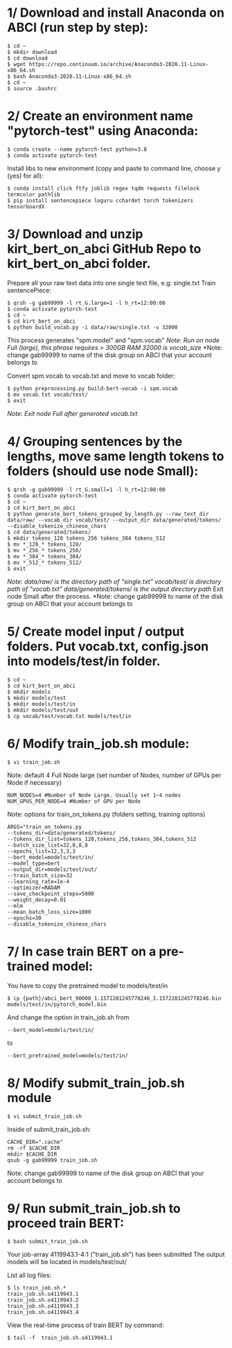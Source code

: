 # 1/ Download and install Anaconda on ABCI (run step by step):
	
	$ cd ~
	$ mkdir download
	$ cd download
	$ wget https://repo.continuum.io/archive/Anaconda3-2020.11-Linux-x86_64.sh
	$ bash Anaconda3-2020.11-Linux-x86_64.sh
	$ cd ~
	$ source .bashrc
	

# 2/ Create an environment name "pytorch-test" using Anaconda:
	 
	$ conda create --name pytorch-test python=3.8
	$ conda activate pytorch-test
	

Install libs to new environment (copy and paste to command line, choose y (yes) for all):
	
	$ conda install click ftfy joblib regex tqdm requests filelock termcolor pathlib
	$ pip install sentencepiece loguru cchardet torch tokenizers tensorboardX
	

# 3/ Download and unzip kirt_bert_on_abci GitHub Repo to kirt_bert_on_abci folder.
Prepare all your raw text data into one single text file, e.g: single.txt
Train sentencePiece:
	
	$ qrsh -g gab99999 -l rt_G.large=1 -l h_rt=12:00:00
	$ conda activate pytorch-test
	$ cd ~
	$ cd kirt_bert_on_abci
	$ python build_vocab.py -i data/raw/single.txt -v 32000
	
This process generates "spm.model" and "spm.vocab"
*Note: Run on node Full (large), this phrase requires > 300GB RAM
       32000 is vocab_size*
*Note: change gab99999 to name of the disk group on ABCI that your account belongs to

Convert spm.vocab to vocab.txt and move to vocab folder:
	
	$ python preprocessing.py build-bert-vocab -i spm.vocab
	$ mv vocab.txt vocab/test/
	$ exit
	
*Note: Exit node Full after generated vocab.txt*


# 4/ Grouping sentences by the lengths, move same length tokens to folders (should use node Small):
	
	$ qrsh -g gab99999 -l rt_G.small=1 -l h_rt=12:00:00
	$ conda activate pytorch-test
	$ cd ~
	$ cd kirt_bert_on_abci
	$ python generate_bert_tokens_grouped_by_length.py --raw_text_dir data/raw/ --vocab_dir vocab/test/ --output_dir data/generated/tokens/  --disable_tokenize_chinese_chars
	$ cd data/generated/tokens/
	$ mkdir tokens_128 tokens_256 tokens_384 tokens_512
	$ mv *_128_* tokens_128/
	$ mv *_256_* tokens_256/
	$ mv *_384_* tokens_384/
	$ mv *_512_* tokens_512/
	$ exit
	
*Note: data/raw/ is the directory path of "single.txt"
          vocab/test/ is directory path of "vocab.txt"
          data/generated/tokens/ is the output directory path*
Exit node Small after the process.
*Note: change gab99999 to name of the disk group on ABCI that your account belongs to

# 5/ Create model input / output folders. Put vocab.txt, config.json into models/test/in folder.
	
	$ cd ~
	$ cd kirt_bert_on_abci
	$ mkdir models
	$ mkdir models/test
	$ mkdir models/test/in
	$ mkdir models/test/out
	$ cp vocab/test/vocab.txt models/test/in
	

# 6/ Modify train_job.sh module:
	
	$ vi train_job.sh
	
Note: default 4 Full Node large (set number of Nodes, number of GPUs per Node if necessary)
	
	NUM_NODES=4 #Number of Node Large. Usually set 1~4 nodes
	NUM_GPUS_PER_NODE=4 #Number of GPU per Node
	
Note: options for train_on_tokens.py (folders setting, training options)
	
	ARGS="train_on_tokens.py 
	--tokens_dir=data/generated/tokens/
	--tokens_dir_list=tokens_128,tokens_256,tokens_384,tokens_512 
	--batch_size_list=32,8,8,8 
	--epochs_list=12,3,3,3 
	--bert_model=models/test/in/ 
	--model_type=bert 
	--output_dir=models/test/out/ 
	--train_batch_size=32 
	--learning_rate=1e-4 
	--optimizer=RADAM 
	--save_checkpoint_steps=5000 
	--weight_decay=0.01 
	--mlm 
	--mean_batch_loss_size=1000 
	--epochs=30
	--disable_tokenize_chinese_chars
	

# 7/ In case train BERT on a pre-trained model:
You have to copy the pretrained model to models/test/in
	
	$ cp {path}/abci_bert_90000_1.1572281245778246_1.1572281245778246.bin models/test/in/pytorch_model.bin
	
And change the option in train_job.sh from 
	
	--bert_model=models/test/in/
	
to
	
	--bert_pretrained_model=models/test/in/
	

# 8/ Modify submit_train_job.sh module
	
	$ vi submit_train_job.sh
	
Inside of submit_train_job.sh:
	
	CACHE_DIR=".cache" 
	rm -rf $CACHE_DIR
	mkdir $CACHE_DIR
	qsub -g gab99999 train_job.sh
	
Note: change gab99999 to name of the disk group on ABCI that your account belongs to

# 9/ Run submit_train_job.sh to proceed train BERT:
	
	$ bash submit_train_job.sh
	
Your job-array 4119943.1-4:1 ("train_job.sh") has been submitted
The output models will be located in models/test/out/

List all log files:
	
	$ ls train_job.sh.*
	train_job.sh.o4119943.1
	train_job.sh.o4119943.2
	train_job.sh.o4119943.3
	train_job.sh.o4119943.4
	
View the real-time process of train BERT by command:
	
	$ tail -f  train_job.sh.o4119943.1
	
